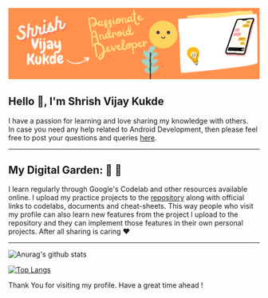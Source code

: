 ![Image](https://github.com/shrishkukde/shrishkukde/blob/main/Shrish's_Profile_Banner.png)

## Hello 👋, I'm Shrish Vijay Kukde 



I have a passion for learning and love sharing my knowledge with others.  
In case you need any help related to Android Development, then please feel free to post your questions and queries [here](https://github.com/shrishkukde/shrishkukde/issues/new/choose).
___
## My Digital Garden: :evergreen_tree: :sunflower:  
I learn regularly through Google's Codelab and other resources available online.
I upload my practice projects to the [repository](https://github.com/shrishkukde?tab=repositories) along with official links to codelabs, documents and cheat-sheets.
This way people who visit my profile can also learn new features from the project I upload to the repository and they can implement those features in their own personal projects. After all sharing is caring :heart:

___

![Anurag's github stats](https://github-readme-stats.vercel.app/api?username=shrishkukde&show_icons=true)

[![Top Langs](https://github-readme-stats.vercel.app/api/top-langs/?username=shrishkukde&layout=compact)](https://github.com/anuraghazra/github-readme-stats)

Thank You for visiting my profile. Have a great time ahead !
